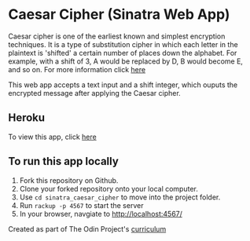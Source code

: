 # Caesar Cipher (Sinatra Web App)

Caesar cipher is one of the earliest known and simplest encryption techniques.  It is a type of substitution cipher in which each letter in the plaintext is 'shifted' a certain number of places down the alphabet. For example, with a shift of 3, A would be replaced by D, B would become E, and so on. For more information click [here](http://practicalcryptography.com/ciphers/caesar-cipher/)

This web app accepts a text input and a shift integer, which ouputs the encrypted message after applying the Caesar cipher.

## Heroku
To view this app, click [here](https://cryptic-oasis-54026.herokuapp.com/)

## To run this app locally
1. Fork this repository on Github.
1. Clone your forked repository onto your local computer.
1. Use `cd sinatra_caesar_cipher` to move into the project folder.
1. Run `rackup -p 4567` to start the server
1. In your browser, navgiate to [http://localhost:4567/](http://localhost:4567/)

Created as part of The Odin Project's [curriculum](https://www.theodinproject.com/courses/ruby-on-rails/lessons/sinatra-project?ref=lnav)
